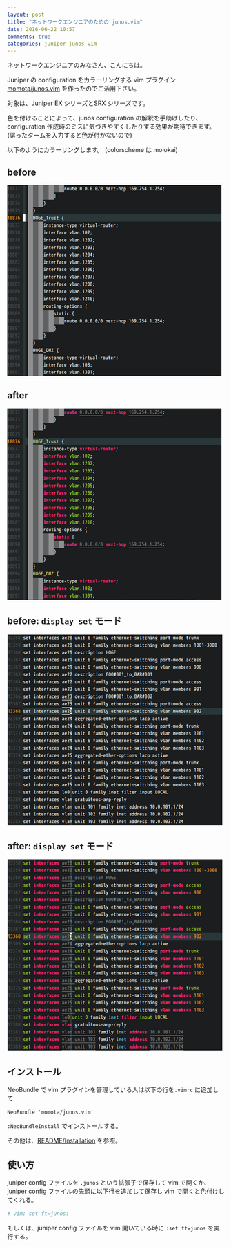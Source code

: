 ```yaml
---
layout: post
title: "ネットワークエンジニアのための junos.vim"
date: 2016-06-22 10:57
comments: true
categories: juniper junos vim
---
```



ネットワークエンジニアのみなさん、こんにちは。

Juniper の configuration をカラーリングする vim プラグイン
[momota/junos.vim](https://github.com/momota/junos.vim) を作ったのでご活用下さい。

対象は、Juniper EX シリーズとSRX シリーズです。


色を付けることによって、junos configuration の解釈を手助けしたり、
configuration 作成時のミスに気づきやすくしたりする効果が期待できます。
(誤ったタームを入力すると色が付かないので)


以下のようにカラーリングします。 (colorscheme は molokai)

before
------

![display_before](/images/20160622_junos-confg_before.png)

after
-----

![display_after](/images/20160622_junos-confg_after.png)

before: `display set` モード
----------------------------

![display-set_before](/images/20160622_junos-confg-set_before.png)

after: `display set` モード
---------------------------

![display-set_after](/images/20160622_junos-confg-set_after.png)

<!-- more -->

インストール
------------

NeoBundle で vim プラグインを管理している人は以下の行を`.vimrc` に追加して

```vim
NeoBundle 'momota/junos.vim'
```

`:NeoBundleInstall` でインストールする。

その他は、[README/Installation](https://github.com/momota/junos.vim#installation) を参照。


使い方
------

juniper config ファイルを `.junos` という拡張子で保存して vim で開くか、
juniper config ファイルの先頭に以下行を追加して保存し vim で開くと色付けしてくれる。

```sh
# vim: set ft=junos:
```

もしくは、juniper config ファイルを vim 開いている時に `:set ft=junos` を実行する。


